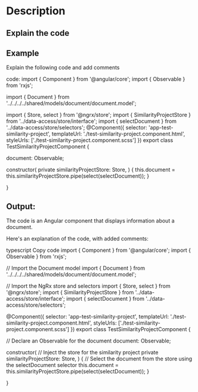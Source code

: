 # Description
## Explain the code


## Example 
Explain the following code and add comments

code:
import { Component } from '@angular/core';
import { Observable } from 'rxjs';

import { Document } from '../../../../shared/models/document/document.model';

import { Store, select } from '@ngrx/store';
import { SimilarityProjectStore } from '../data-access/store/interface';
import { selectDocument } from '../data-access/store/selectors';
@Component({
  selector: 'app-test-similarity-project',
  templateUrl: './test-similarity-project.component.html',
  styleUrls: ['./test-similarity-project.component.scss']
})
export class TestSimilarityProjectComponent {

  document: Observable<Document>;

  constructor(
    private similarityProjectStore: Store<SimilarityProjectStore>,
    ) {
      this.document = this.similarityProjectStore.pipe(select(selectDocument));
    }

}

## Output:
The code is an Angular component that displays information about a document.

Here's an explanation of the code, with added comments:

typescript
Copy code
import { Component } from '@angular/core';
import { Observable } from 'rxjs';

// Import the Document model
import { Document } from '../../../../shared/models/document/document.model';

// Import the NgRx store and selectors
import { Store, select } from '@ngrx/store';
import { SimilarityProjectStore } from '../data-access/store/interface';
import { selectDocument } from '../data-access/store/selectors';

@Component({
  selector: 'app-test-similarity-project',
  templateUrl: './test-similarity-project.component.html',
  styleUrls: ['./test-similarity-project.component.scss']
})
export class TestSimilarityProjectComponent {

  // Declare an Observable for the document
  document: Observable<Document>;

  constructor(
    // Inject the store for the similarity project
    private similarityProjectStore: Store<SimilarityProjectStore>,
    ) {
      // Select the document from the store using the selectDocument selector
      this.document = this.similarityProjectStore.pipe(select(selectDocument));
    }

}